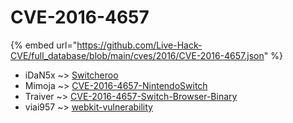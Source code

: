 # CVE-2016-4657
{% embed url="https://github.com/Live-Hack-CVE/full_database/blob/main/cves/2016/CVE-2016-4657.json" %}

* iDaN5x ~> [Switcheroo](https://www.alice-snow.ru/2016/database/cve-2016-4657/switcheroo-idan5x)
* Mimoja ~> [CVE-2016-4657-NintendoSwitch](https://www.alice-snow.ru/2016/database/cve-2016-4657/cve-2016-4657-nintendoswitch-mimoja)
* Traiver ~> [CVE-2016-4657-Switch-Browser-Binary](https://www.alice-snow.ru/2016/database/cve-2016-4657/cve-2016-4657-switch-browser-binary-traiver)
* viai957 ~> [webkit-vulnerability](https://www.alice-snow.ru/2016/database/cve-2016-4657/webkit-vulnerability-viai957)